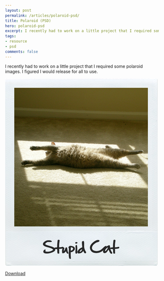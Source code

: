 ```yaml
---
layout: post
permalink: /articles/polaroid-psd/
title: Polaroid (PSD)
hero: polaroid-psd
excerpt: I recently had to work on a little project that I required some polaroid images. I figured I would release for all to use.
tags:
- resource
- psd
comments: false
---
```


<p>I recently had to work on a little project that I required some polaroid images. I figured I would release for all to use.</p>
<p><img src="/assets/posts/polaroid-psd/polaroid.png"/></p>
<p><a href="/downloads/polaroid.zip" class="btn">Download</a></p>
